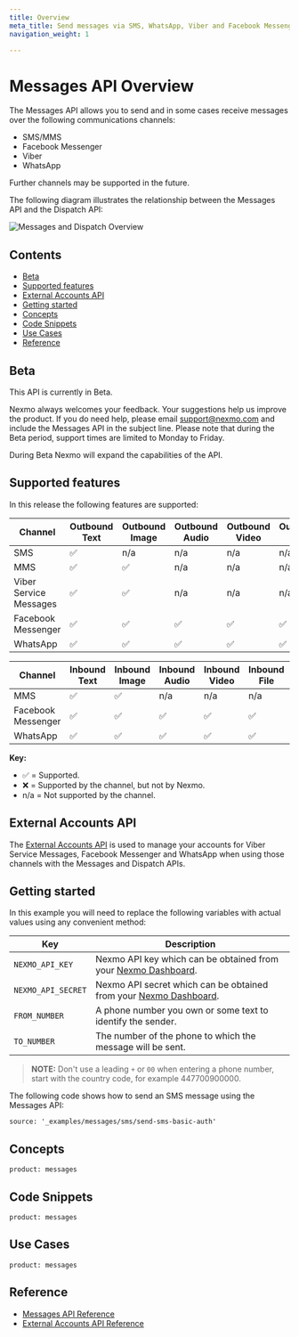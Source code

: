 ```yaml
---
title: Overview
meta_title: Send messages via SMS, WhatsApp, Viber and Facebook Messenger
navigation_weight: 1

---
```



Messages API Overview
=====================

The Messages API allows you to send and in some cases receive messages over the following communications channels:

* SMS/MMS
* Facebook Messenger
* Viber
* WhatsApp

Further channels may be supported in the future.

The following diagram illustrates the relationship between the Messages API and the Dispatch API:

![Messages and Dispatch Overview](/images/messages-dispatch-overview.png)

Contents
--------

* [Beta](#beta)
* [Supported features](#supported-features)
* [External Accounts API](#external-accounts-api)
* [Getting started](#getting-started)
* [Concepts](#concepts)
* [Code Snippets](#code-snippets)
* [Use Cases](#use-cases)
* [Reference](#reference)

Beta
----

This API is currently in Beta.

Nexmo always welcomes your feedback. Your suggestions help us improve the product. If you do need help, please email [support@nexmo.com](mailto:support@nexmo.com) and include the Messages API in the subject line. Please note that during the Beta period, support times are limited to Monday to Friday.

During Beta Nexmo will expand the capabilities of the API.

Supported features
------------------

In this release the following features are supported:

Channel | Outbound Text | Outbound Image | Outbound Audio | Outbound Video | Outbound File | Outbound Template
-- | -- | -- | -- | -- | -- | --
SMS | ✅ | n/a | n/a | n/a | n/a | n/a
MMS | ✅ | ✅ | n/a | n/a | n/a | n/a
Viber Service Messages | ✅ | ✅ | n/a | n/a | n/a | ✅
Facebook Messenger | ✅ | ✅ | ✅ | ✅ | ✅ | ✅
WhatsApp | ✅ | ✅ | ✅ | ✅ | ✅ | ✅

Channel | Inbound Text | Inbound Image | Inbound Audio | Inbound Video | Inbound File | Inbound Location
-- | -- | -- | -- | -- | -- | --
MMS | ✅ | ✅ | n/a | n/a | n/a | n/a
Facebook Messenger | ✅ | ✅ | ✅ | ✅ | ✅ | ✅
WhatsApp | ✅ | ✅ | ✅ | ✅ | ✅ | ✅

**Key:** 

* ✅ = Supported.
* ❌ = Supported by the channel, but not by Nexmo.
* n/a = Not supported by the channel.

External Accounts API
---------------------

The [External Accounts API](/api/external-accounts) is used to manage your accounts for Viber Service Messages, Facebook Messenger and WhatsApp when using those channels with the Messages and Dispatch APIs.

Getting started
---------------

In this example you will need to replace the following variables with actual values using any convenient method:

Key | Description
-- | --
`NEXMO_API_KEY` | Nexmo API key which can be obtained from your [Nexmo Dashboard](https://dashboard.nexmo.com).
`NEXMO_API_SECRET` | Nexmo API secret which can be obtained from your [Nexmo Dashboard](https://dashboard.nexmo.com).
`FROM_NUMBER` | A phone number you own or some text to identify the sender.
`TO_NUMBER` | The number of the phone to which the message will be sent.

> **NOTE:** Don't use a leading `+` or `00` when entering a phone number, start with the country code, for example 447700900000\.

The following code shows how to send an SMS message using the Messages API:

```code_snippets
source: '_examples/messages/sms/send-sms-basic-auth'
```

Concepts
--------

```concept_list
product: messages
```

Code Snippets
-------------

```code_snippet_list
product: messages
```

Use Cases
---------

```use_cases
product: messages
```

Reference
---------

* [Messages API Reference](/api/messages)
* [External Accounts API Reference](/api/external-accounts)


